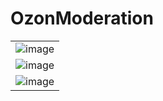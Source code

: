 # OzonModeration

|           |
|:---------:|
| ![image](https://github.com/FCKJesus/OzonModeration/assets/72249858/3d327def-9e88-4b56-bdc8-0f03f552abbe) |
| ![image](https://github.com/FCKJesus/OzonModeration/assets/72249858/d8fc90e8-7852-4d19-9454-fd270cea7a44) |
| ![image](https://github.com/FCKJesus/OzonModeration/assets/72249858/60d7cdd3-4a0d-4703-bdf6-a27c4d5a3dc7) |

